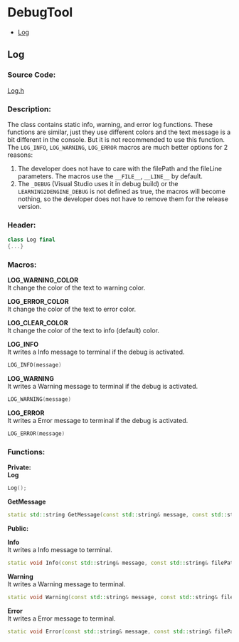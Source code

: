 # DebugTool
- [Log](DebugTool.md#log)

##
## Log
### Source Code:
[Log.h](../../Learning2DEngine/Learning2DEngine/DebugTool/Log.h)

### Description:
The class contains static info, warning, and error log functions.
These functions are similar, just they use different colors and the text message is a bit different
in the console. But it is not recommended to use this function.
The `LOG_INFO`, `LOG_WARNING`, `LOG_ERROR` macros are much better options for 2 reasons:
1. The developer does not have to care with the filePath and the fileLine parameters.
   The macros use the `__FILE__`, `__LINE__` by default.
2. The `_DEBUG` (Visual Studio uses it in debug build) or the `LEARNING2DENGINE_DEBUG` is not defined
   as true, the macros will become nothing, so the developer does not
   have to remove them for the release version.

### Header:
```cpp
class Log final
{...}
```

### Macros:
**LOG_WARNING_COLOR**  
It change the color of the text to warning color.

**LOG_ERROR_COLOR**  
It change the color of the text to error color.

**LOG_CLEAR_COLOR**  
It change the color of the text to info (default) color.

**LOG_INFO**  
It writes a Info message to terminal if the debug is activated.
```cpp
LOG_INFO(message)
```

**LOG_WARNING**  
It writes a Warning message to terminal if the debug is activated.
```cpp
LOG_WARNING(message)
```

**LOG_ERROR**  
It writes a Error message to terminal if the debug is activated.
```cpp
LOG_ERROR(message)
```

### Functions:
**Private:**  
**Log**  
```cpp
Log();
```

**GetMessage**  
```cpp
static std::string GetMessage(const std::string& message, const std::string& filePath, int fileLine);
```

**Public:**  

**Info**  
It writes a Info message to terminal.
```cpp
static void Info(const std::string& message, const std::string& filePath, int fileLine);
```

**Warning**  
It writes a Warning message to terminal.
```cpp
static void Warning(const std::string& message, const std::string& filePath, int fileLine);
```

**Error**  
It writes a Error message to terminal.
```cpp
static void Error(const std::string& message, const std::string& filePath, int fileLine);
```